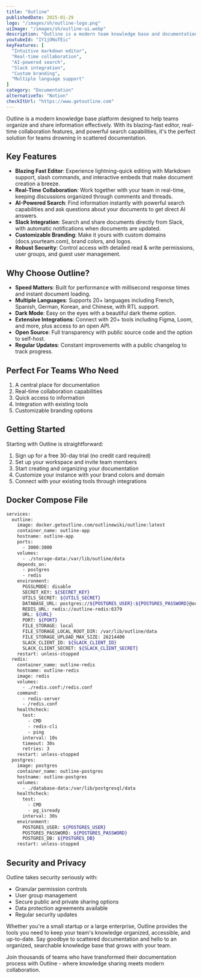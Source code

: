 ```yaml
---
title: "Outline"
publishedDate: 2025-01-29
logo: "/images/sh/outline-logo.png"
uiImage: "/images/sh/outline-ui.webp"
description: "Outline is a modern team knowledge base and documentation platform that helps teams organize their information with an intuitive editor, real-time collaboration, and powerful search capabilities."
youtubeId: "IY1jONuTEic"
keyFeatures: [
  "Intuitive markdown editor",
  "Real-time collaboration",
  "AI-powered search",
  "Slack integration",
  "Custom branding",
  "Multiple language support"
]
category: "Documentation"
alternativeTo: "Notion"
checkItUrl: "https://www.getoutline.com"
---
```


Outline is a modern knowledge base platform designed to help teams organize and share information effectively. With its blazing-fast editor, real-time collaboration features, and powerful search capabilities, it's the perfect solution for teams drowning in scattered documentation.

## Key Features

- **Blazing Fast Editor**: Experience lightning-quick editing with Markdown support, slash commands, and interactive embeds that make document creation a breeze.
- **Real-Time Collaboration**: Work together with your team in real-time, keeping discussions organized through comments and threads.
- **AI-Powered Search**: Find information instantly with powerful search capabilities and ask questions about your documents to get direct AI answers.
- **Slack Integration**: Search and share documents directly from Slack, with automatic notifications when documents are updated.
- **Customizable Branding**: Make it yours with custom domains (docs.yourteam.com), brand colors, and logos.
- **Robust Security**: Control access with detailed read & write permissions, user groups, and guest user management.

## Why Choose Outline?

- **Speed Matters**: Built for performance with millisecond response times and instant document loading.
- **Multiple Languages**: Supports 20+ languages including French, Spanish, German, Korean, and Chinese, with RTL support.
- **Dark Mode**: Easy on the eyes with a beautiful dark theme option.
- **Extensive Integrations**: Connect with 20+ tools including Figma, Loom, and more, plus access to an open API.
- **Open Source**: Full transparency with public source code and the option to self-host.
- **Regular Updates**: Constant improvements with a public changelog to track progress.

## Perfect For Teams Who Need

1. A central place for documentation
2. Real-time collaboration capabilities
3. Quick access to information
4. Integration with existing tools
5. Customizable branding options

## Getting Started

Starting with Outline is straightforward:
1. Sign up for a free 30-day trial (no credit card required)
2. Set up your workspace and invite team members
3. Start creating and organizing your documentation
4. Customize your instance with your brand colors and domain
5. Connect with your existing tools through integrations

## Docker Compose File

```sh
services:
  outline:
    image: docker.getoutline.com/outlinewiki/outline:latest
    container_name: outline-app
    hostname: outline-app
    ports:
      - 3000:3000
    volumes:
      - ./storage-data:/var/lib/outline/data
    depends_on:
      - postgres
      - redis
    environment:
      PGSSLMODE: disable
      SECRET_KEY: ${SECRET_KEY}
      UTILS_SECRET: ${UTILS_SECRET}
      DATABASE_URL: postgres://${POSTGRES_USER}:${POSTGRES_PASSWORD}@outline-postgres:5432/${POSTGRES_DB}
      REDIS_URL: redis://outline-redis:6379
      URL: ${URL}
      PORT: ${PORT}
      FILE_STORAGE: local
      FILE_STORAGE_LOCAL_ROOT_DIR: /var/lib/outline/data
      FILE_STORAGE_UPLOAD_MAX_SIZE: 26214400
      SLACK_CLIENT_ID: ${SLACK_CLIENT_ID}
      SLACK_CLIENT_SECRET: ${SLACK_CLIENT_SECRET}
    restart: unless-stopped
  redis:
    container_name: outline-redis
    hostname: outline-redis
    image: redis
    volumes:
      - ./redis.conf:/redis.conf
    command:
      - redis-server
      - /redis.conf
    healthcheck:
      test:
        - CMD
        - redis-cli
        - ping
      interval: 10s
      timeout: 30s
      retries: 3
    restart: unless-stopped
  postgres:
    image: postgres
    container_name: outline-postgres
    hostname: outline-postgres
    volumes:
      - ./database-data:/var/lib/postgresql/data
    healthcheck:
      test:
        - CMD
        - pg_isready
      interval: 30s
    environment:
      POSTGRES_USER: ${POSTGRES_USER}
      POSTGRES_PASSWORD: ${POSTGRES_PASSWORD}
      POSTGRES_DB: ${POSTGRES_DB}
    restart: unless-stopped
```

## Security and Privacy

Outline takes security seriously with:
- Granular permission controls
- User group management
- Secure public and private sharing options
- Data protection agreements available
- Regular security updates

Whether you're a small startup or a large enterprise, Outline provides the tools you need to keep your team's knowledge organized, accessible, and up-to-date. Say goodbye to scattered documentation and hello to an organized, searchable knowledge base that grows with your team.

Join thousands of teams who have transformed their documentation process with Outline - where knowledge sharing meets modern collaboration.
